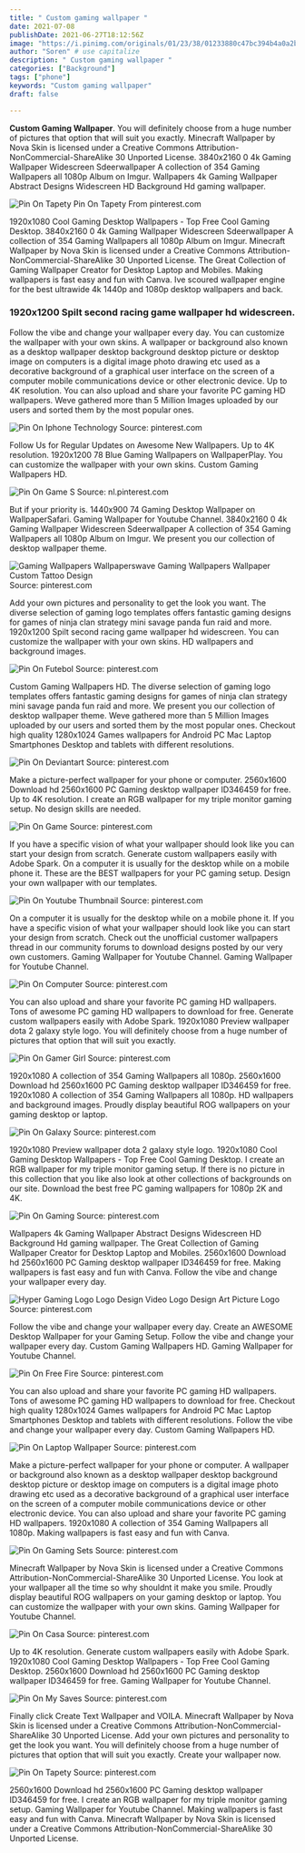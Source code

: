 ```yaml
---
title: " Custom gaming wallpaper "
date: 2021-07-08
publishDate: 2021-06-27T18:12:56Z
image: "https://i.pinimg.com/originals/01/23/38/01233880c47bc394b4a0a2b270926cba.jpg"
author: "Soren" # use capitalize
description: " Custom gaming wallpaper "
categories: ["Background"]
tags: ["phone"]
keywords: "Custom gaming wallpaper"
draft: false

---
```



**Custom Gaming Wallpaper**. You will definitely choose from a huge number of pictures that option that will suit you exactly. Minecraft Wallpaper by Nova Skin is licensed under a Creative Commons Attribution-NonCommercial-ShareAlike 30 Unported License. 3840x2160 0 4k Gaming Wallpaper Widescreen Sdeerwallpaper A collection of 354 Gaming Wallpapers all 1080p Album on Imgur. Wallpapers 4k Gaming Wallpaper Abstract Designs Widescreen HD Background Hd gaming wallpaper.

![Pin On Tapety](https://i.pinimg.com/originals/01/23/38/01233880c47bc394b4a0a2b270926cba.jpg "Pin On Tapety")
Pin On Tapety From pinterest.com


1920x1080 Cool Gaming Desktop Wallpapers - Top Free Cool Gaming Desktop. 3840x2160 0 4k Gaming Wallpaper Widescreen Sdeerwallpaper A collection of 354 Gaming Wallpapers all 1080p Album on Imgur. Minecraft Wallpaper by Nova Skin is licensed under a Creative Commons Attribution-NonCommercial-ShareAlike 30 Unported License. The Great Collection of Gaming Wallpaper Creator for Desktop Laptop and Mobiles. Making wallpapers is fast easy and fun with Canva. Ive scoured wallpaper engine for the best ultrawide 4k 1440p and 1080p desktop wallpapers and back.

### 1920x1200 Spilt second racing game wallpaper hd widescreen.

Follow the vibe and change your wallpaper every day. You can customize the wallpaper with your own skins. A wallpaper or background also known as a desktop wallpaper desktop background desktop picture or desktop image on computers is a digital image photo drawing etc used as a decorative background of a graphical user interface on the screen of a computer mobile communications device or other electronic device. Up to 4K resolution. You can also upload and share your favorite PC gaming HD wallpapers. Weve gathered more than 5 Million Images uploaded by our users and sorted them by the most popular ones.


![Pin On Iphone Technology](https://i.pinimg.com/474x/f9/9e/3f/f99e3f42c821ca37b13e7bf115c1331b.jpg "Pin On Iphone Technology")
Source: pinterest.com

Follow Us for Regular Updates on Awesome New Wallpapers. Up to 4K resolution. 1920x1200 78 Blue Gaming Wallpapers on WallpaperPlay. You can customize the wallpaper with your own skins. Custom Gaming Wallpapers HD.

![Pin On Game S](https://i.pinimg.com/736x/3c/d0/90/3cd09046d6ea2bc2636ed8b307656b7a.jpg "Pin On Game S")
Source: nl.pinterest.com

But if your priority is. 1440x900 74 Gaming Desktop Wallpaper on WallpaperSafari. Gaming Wallpaper for Youtube Channel. 3840x2160 0 4k Gaming Wallpaper Widescreen Sdeerwallpaper A collection of 354 Gaming Wallpapers all 1080p Album on Imgur. We present you our collection of desktop wallpaper theme.

![Gaming Wallpapers Wallpaperswave Gaming Wallpapers Wallpaper Custom Tattoo Design](https://i.pinimg.com/originals/29/4e/46/294e46d5f930fa754feb1a36b492c2fa.jpg "Gaming Wallpapers Wallpaperswave Gaming Wallpapers Wallpaper Custom Tattoo Design")
Source: pinterest.com

Add your own pictures and personality to get the look you want. The diverse selection of gaming logo templates offers fantastic gaming designs for games of ninja clan strategy mini savage panda fun raid and more. 1920x1200 Spilt second racing game wallpaper hd widescreen. You can customize the wallpaper with your own skins. HD wallpapers and background images.

![Pin On Futebol](https://i.pinimg.com/originals/38/62/dd/3862dd9df3942f58ac396501f108fa11.jpg "Pin On Futebol")
Source: pinterest.com

Custom Gaming Wallpapers HD. The diverse selection of gaming logo templates offers fantastic gaming designs for games of ninja clan strategy mini savage panda fun raid and more. We present you our collection of desktop wallpaper theme. Weve gathered more than 5 Million Images uploaded by our users and sorted them by the most popular ones. Checkout high quality 1280x1024 Games wallpapers for Android PC Mac Laptop Smartphones Desktop and tablets with different resolutions.

![Pin On Deviantart](https://i.pinimg.com/originals/1d/40/a3/1d40a3a4742ba84821c4bc5cabee94ae.jpg "Pin On Deviantart")
Source: pinterest.com

Make a picture-perfect wallpaper for your phone or computer. 2560x1600 Download hd 2560x1600 PC Gaming desktop wallpaper ID346459 for free. Up to 4K resolution. I create an RGB wallpaper for my triple monitor gaming setup. No design skills are needed.

![Pin On Game](https://i.pinimg.com/originals/f3/9b/63/f39b6319af4ad8a6dedfed156263b844.jpg "Pin On Game")
Source: pinterest.com

If you have a specific vision of what your wallpaper should look like you can start your design from scratch. Generate custom wallpapers easily with Adobe Spark. On a computer it is usually for the desktop while on a mobile phone it. These are the BEST wallpapers for your PC gaming setup. Design your own wallpaper with our templates.

![Pin On Youtube Thumbnail](https://i.pinimg.com/originals/fe/7a/13/fe7a13fba9500af1889b4d045b85562e.jpg "Pin On Youtube Thumbnail")
Source: pinterest.com

On a computer it is usually for the desktop while on a mobile phone it. If you have a specific vision of what your wallpaper should look like you can start your design from scratch. Check out the unofficial customer wallpapers thread in our community forums to download designs posted by our very own customers. Gaming Wallpaper for Youtube Channel. Gaming Wallpaper for Youtube Channel.

![Pin On Computer](https://i.pinimg.com/originals/be/7b/fc/be7bfce6358c5b7eab7f94331ae60f7a.jpg "Pin On Computer")
Source: pinterest.com

You can also upload and share your favorite PC gaming HD wallpapers. Tons of awesome PC gaming HD wallpapers to download for free. Generate custom wallpapers easily with Adobe Spark. 1920x1080 Preview wallpaper dota 2 galaxy style logo. You will definitely choose from a huge number of pictures that option that will suit you exactly.

![Pin On Gamer Girl](https://i.pinimg.com/originals/7a/3c/92/7a3c92e1630721c266c3af888cf56b60.jpg "Pin On Gamer Girl")
Source: pinterest.com

1920x1080 A collection of 354 Gaming Wallpapers all 1080p. 2560x1600 Download hd 2560x1600 PC Gaming desktop wallpaper ID346459 for free. 1920x1080 A collection of 354 Gaming Wallpapers all 1080p. HD wallpapers and background images. Proudly display beautiful ROG wallpapers on your gaming desktop or laptop.

![Pin On Galaxy](https://i.pinimg.com/originals/09/a1/7d/09a17d58f2ebc6643574a038949a70dc.jpg "Pin On Galaxy")
Source: pinterest.com

1920x1080 Preview wallpaper dota 2 galaxy style logo. 1920x1080 Cool Gaming Desktop Wallpapers - Top Free Cool Gaming Desktop. I create an RGB wallpaper for my triple monitor gaming setup. If there is no picture in this collection that you like also look at other collections of backgrounds on our site. Download the best free PC gaming wallpapers for 1080p 2K and 4K.

![Pin On Gaming](https://i.pinimg.com/originals/34/49/51/3449510a0297b2f4d95e8c04c40ceba2.jpg "Pin On Gaming")
Source: pinterest.com

Wallpapers 4k Gaming Wallpaper Abstract Designs Widescreen HD Background Hd gaming wallpaper. The Great Collection of Gaming Wallpaper Creator for Desktop Laptop and Mobiles. 2560x1600 Download hd 2560x1600 PC Gaming desktop wallpaper ID346459 for free. Making wallpapers is fast easy and fun with Canva. Follow the vibe and change your wallpaper every day.

![Hyper Gaming Logo Logo Design Video Logo Design Art Picture Logo](https://i.pinimg.com/originals/71/fc/47/71fc472790aa43f44555d08f4d4904c2.jpg "Hyper Gaming Logo Logo Design Video Logo Design Art Picture Logo")
Source: pinterest.com

Follow the vibe and change your wallpaper every day. Create an AWESOME Desktop Wallpaper for your Gaming Setup. Follow the vibe and change your wallpaper every day. Custom Gaming Wallpapers HD. Gaming Wallpaper for Youtube Channel.

![Pin On Free Fire](https://i.pinimg.com/originals/74/37/e2/7437e24b1609f8fa0e741cccd306efce.jpg "Pin On Free Fire")
Source: pinterest.com

You can also upload and share your favorite PC gaming HD wallpapers. Tons of awesome PC gaming HD wallpapers to download for free. Checkout high quality 1280x1024 Games wallpapers for Android PC Mac Laptop Smartphones Desktop and tablets with different resolutions. Follow the vibe and change your wallpaper every day. Custom Gaming Wallpapers HD.

![Pin On Laptop Wallpaper](https://i.pinimg.com/originals/25/63/d7/2563d71d9d0feb3567a42a82e3e67409.png "Pin On Laptop Wallpaper")
Source: pinterest.com

Make a picture-perfect wallpaper for your phone or computer. A wallpaper or background also known as a desktop wallpaper desktop background desktop picture or desktop image on computers is a digital image photo drawing etc used as a decorative background of a graphical user interface on the screen of a computer mobile communications device or other electronic device. You can also upload and share your favorite PC gaming HD wallpapers. 1920x1080 A collection of 354 Gaming Wallpapers all 1080p. Making wallpapers is fast easy and fun with Canva.

![Pin On Gaming Sets](https://i.pinimg.com/originals/0b/1e/b1/0b1eb147fda729337b36eeb0a15e9e6a.jpg "Pin On Gaming Sets")
Source: pinterest.com

Minecraft Wallpaper by Nova Skin is licensed under a Creative Commons Attribution-NonCommercial-ShareAlike 30 Unported License. You look at your wallpaper all the time so why shouldnt it make you smile. Proudly display beautiful ROG wallpapers on your gaming desktop or laptop. You can customize the wallpaper with your own skins. Gaming Wallpaper for Youtube Channel.

![Pin On Casa](https://i.pinimg.com/originals/d2/bc/0f/d2bc0fc0e1376a50676c2ef945a1fc1e.jpg "Pin On Casa")
Source: pinterest.com

Up to 4K resolution. Generate custom wallpapers easily with Adobe Spark. 1920x1080 Cool Gaming Desktop Wallpapers - Top Free Cool Gaming Desktop. 2560x1600 Download hd 2560x1600 PC Gaming desktop wallpaper ID346459 for free. Gaming Wallpaper for Youtube Channel.

![Pin On My Saves](https://i.pinimg.com/736x/2a/44/16/2a44169363c0e049039aba32fc1ad164.jpg "Pin On My Saves")
Source: pinterest.com

Finally click Create Text Wallpaper and VOILA. Minecraft Wallpaper by Nova Skin is licensed under a Creative Commons Attribution-NonCommercial-ShareAlike 30 Unported License. Add your own pictures and personality to get the look you want. You will definitely choose from a huge number of pictures that option that will suit you exactly. Create your wallpaper now.

![Pin On Tapety](https://i.pinimg.com/originals/01/23/38/01233880c47bc394b4a0a2b270926cba.jpg "Pin On Tapety")
Source: pinterest.com

2560x1600 Download hd 2560x1600 PC Gaming desktop wallpaper ID346459 for free. I create an RGB wallpaper for my triple monitor gaming setup. Gaming Wallpaper for Youtube Channel. Making wallpapers is fast easy and fun with Canva. Minecraft Wallpaper by Nova Skin is licensed under a Creative Commons Attribution-NonCommercial-ShareAlike 30 Unported License.

